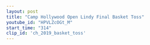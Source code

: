 ```yaml
---
layout: post
title: "Camp Hollywood Open Lindy Final Basket Toss"
youtube_id: "HPVLZcOGt_M"
start_time: "314"
clip_id: 'ch_2019_basket_toss'
---
```

